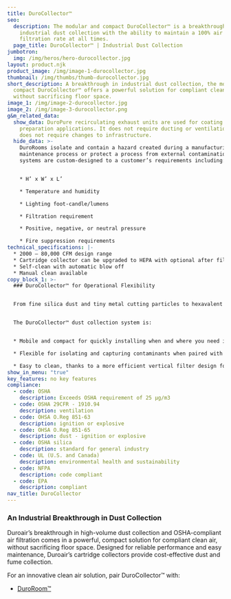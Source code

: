 ```yaml
---
title: DuroCollector™
seo:
  description: The modular and compact DuroCollector™ is a breakthrough in
    industrial dust collection with the ability to maintain a 100% air
    filtration rate at all times.
  page_title: DuroCollector™ | Industrial Dust Collection
jumbotron:
  img: /img/heros/hero-durocollector.jpg
layout: product.njk
product_image: /img/image-1-durocollector.jpg
thumbnail: /img/thumbs/thumb-durocollector.jpg
short_description: A breakthrough in industrial dust collection, the modular and
  compact DuroCollector™ offers a powerful solution for compliant clean air,
  without sacrificing floor space.
image_1: /img/image-2-durocollector.jpg
image_2: /img/image-3-durocollector.png
g&m_related_data:
  show_data: DuroPure recirculating exhaust units are used for coating and surface
    preparation applications. It does not require ducting or ventilation and
    does not require changes to infrastructure.
  hide_data: >-
    DuroRooms isolate and contain a hazard created during a manufacturing and
    maintenance process or protect a process from external contamination. All
    systems are custom-designed to a customer’s requirements including:


    * H’ x W’ x L’

    * Temperature and humidity

    * Lighting foot-candle/lumens

    * Filtration requirement

    * Positive, negative, or neutral pressure

    * Fire suppression requirements
technical_specifications: |-
  * 2000 – 80,000 CFM design range
  * Cartridge collector can be upgraded to HEPA with optional after filter
  * Self-clean with automatic blow off
  * Manual clean available
copy_block_1: >-
  ### DuroCollector™ for Operational Flexibility


  From fine silica dust and tiny metal cutting particles to hexavalent chromium produced from grinding and blasting, DuroCollector™ continuously filters enormous volumes of submicronic dust particles that can threaten employee safety and productivity. With manual or automatic pulse cleaning settings, you have the flexibility to choose when dust trays need to be emptied based on shift changes or staff availability.  


  The DuroCollector™ dust collection system is:


  * Mobile and compact for quickly installing when and where you need it to improve air quality, without disrupting current workflows

  * Flexible for isolating and capturing contaminants when paired with our [DuroRoom™](/products/duroroom) enclosure to shield cellular manufacturing processes

  * Easy to clean, thanks to a more efficient vertical filter design for quick dust drawer collection, compared to cumbersome horizontal cartridge configurations
show_in_menu: "true"
key_features: no key features
compliance:
  - code: OSHA
    description: Exceeds OSHA requirement of 25 μg/m3
  - code: OSHA 29CFR - 1910.94
    description: ventilation
  - code: OHSA O.Reg 851-63
    description: ignition or explosive
  - code: OHSA O.Reg 851-65
    description: dust - ignition or explosive
  - code: OSHA silica
    description: standard for general industry
  - code: UL (U.S. and Canada)
    description: environmental health and sustainability
  - code: NFPA
    description: code compliant
  - code: EPA
    description: compliant
nav_title: DuroCollector
---
```

### An Industrial Breakthrough in Dust Collection

Duroair’s breakthrough in high-volume dust collection and OSHA-compliant air filtration comes in a powerful, compact solution for compliant clean air, without sacrificing floor space. Designed for reliable performance and easy maintenance, Duroair’s cartridge collectors provide cost-effective dust and fume collection.

For an innovative clean air solution, pair DuroCollector™ with:

* [DuroRoom™](/products/duroroom)
